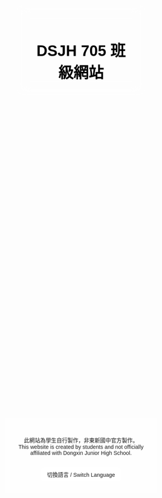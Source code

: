 <html lang="zh-Hant">
<head>
  <meta charset="UTF-8" />
  <meta name="viewport" content="width=device-width, initial-scale=1.0" />
  <title>DSJH 705 班級網站</title>
  <link href="https://fonts.googleapis.com/css2?family=Noto+Sans+TC:wght@400;700&display=swap" rel="stylesheet">
  <style>
    * {
      box-sizing: border-box;
      font-family: 'Noto Sans TC', sans-serif;
      margin: 0;
      padding: 0;
      scroll-behavior: smooth;
    }

    body {
      background-image: url('https://images.unsplash.com/photo-1506744038136-46273834b3fb');
      background-size: cover;
      background-position: center;
      min-height: 100vh;
      color: #333;
    }

    header {
      backdrop-filter: blur(16px) saturate(180%);
      -webkit-backdrop-filter: blur(16px) saturate(180%);
      background-color: rgba(255, 255, 255, 0.3);
      border-radius: 16px;
      border: 1px solid rgba(255, 255, 255, 0.125);
      text-align: center;
      padding: 2rem;
      margin: 2rem;
      color: #000;
    }

    h1 {
      font-size: 2.5rem;
    }

    .section {
      max-width: 800px;
      margin: 4rem auto;
      background: rgba(255, 255, 255, 0.85);
      padding: 2rem;
      border-radius: 12px;
      box-shadow: 0 4px 10px rgba(0,0,0,0.2);
      opacity: 0;
      transform: translateY(50px);
      transition: all 1s ease;
    }

    .section.visible {
      opacity: 1;
      transform: translateY(0);
    }

    footer {
      text-align: center;
      padding: 2rem;
      background-color: rgba(255,255,255,0.8);
      font-size: 0.9rem;
      margin-top: 2rem;
    }

    .lang-switcher {
      background: rgba(255,255,255,0.8);
      padding: 0.5rem 1rem;
      border-radius: 8px;
      cursor: pointer;
      display: inline-block;
      margin-top: 1rem;
    }

    #photo-list img {
      max-width: 100%;
      border-radius: 8px;
      margin-top: 1rem;
    }
  </style>
</head>
<body>
  <header>
    <h1 id="title">DSJH 705 班級網站</h1>
  </header>

  <section class="section" id="leaders">
    <h2>班級幹部 / Class Leaders</h2>
    <ul>
      <li>班長 / Class Leader: 12號</li>
      <li>副班長 / Vice Leader: 2號</li>
      <li>風紀股長 / Discipline Leader: 21號</li>
      <li>副風紀股長 / Vice Discipline Leader: 3號</li>
      <li>總務股長 / General Affairs Leader: 24號</li>
      <li>副總務股長 / Vice General Affairs Leader: 23號</li>
    </ul>
  </section>

  <section class="section" id="calendar">
    <h2>班級行事曆 / Class Calendar</h2>
    <p id="calendar-text">日後將隨更新推出 / Will be released in future updates</p>
  </section>

  <section class="section" id="photos">
    <h2>照片專區 / Photo Gallery</h2>
    <p id="photo-empty">目前無內容 / No content yet</p>
    <div id="photo-list" style="display:none;"></div>
  </section>

  <footer>
    <p>此網站為學生自行製作，非東新國中官方製作。<br>This website is created by students and not officially affiliated with Dongxin Junior High School.</p>
    <div class="lang-switcher" onclick="toggleLang()">切換語言 / Switch Language</div>
  </footer>

  <script>
    const sections = document.querySelectorAll('.section');
    const observer = new IntersectionObserver(entries => {
      entries.forEach(entry => {
        if (entry.isIntersecting) {
          entry.target.classList.add('visible');
        }
      });
    }, {
      threshold: 0.1
    });

    sections.forEach(section => {
      observer.observe(section);
    });

    let currentLang = 'zh';
    function toggleLang() {
      currentLang = currentLang === 'zh' ? 'en' : 'zh';
      document.querySelector('#title').textContent =
        currentLang === 'zh' ? 'DSJH 705 班級網站' : 'DSJH 705 Class Website';

      document.querySelector('#leaders h2').textContent =
        currentLang === 'zh' ? '班級幹部 / Class Leaders' : 'Class Leaders / 班級幹部';

      document.querySelector('#calendar h2').textContent =
        currentLang === 'zh' ? '班級行事曆 / Class Calendar' : 'Class Calendar / 班級行事曆';

      document.querySelector('#calendar-text').textContent =
        currentLang === 'zh' ? '日後將隨更新推出 / Will be released in future updates' : 'Will be released in future updates / 日後將隨更新推出';

      document.querySelector('footer p').innerHTML =
        currentLang === 'zh'
          ? '此網站為學生自行製作，非東新國中官方製作。<br>This website is created by students and not officially affiliated with Dongxin Junior High School.'
          : 'This website is created by students and not officially affiliated with Dongxin Junior High School.<br>此網站為學生自行製作，非東新國中官方製作。';

      document.querySelector('#photos h2').textContent =
        currentLang === 'zh' ? '照片專區 / Photo Gallery' : 'Photo Gallery / 照片專區';
    }

    // 照片區塊管理
    const photoList = document.getElementById('photo-list');
    const photoEmpty = document.getElementById('photo-empty');

    function addPhoto(url) {
      const img = document.createElement('img');
      img.src = url;
      img.style.maxWidth = '100%';
      img.style.borderRadius = '8px';
      img.style.marginTop = '1rem';

      photoList.appendChild(img);

      photoList.style.display = 'block';
      photoEmpty.style.display = 'none';
    }

    // 範例：你要新增照片時，可取消下面註解並改成你的照片網址
    // addPhoto('https://example.com/photo1.jpg');
    // addPhoto('https://example.com/photo2.jpg');
  </script>
</body>
</html>

